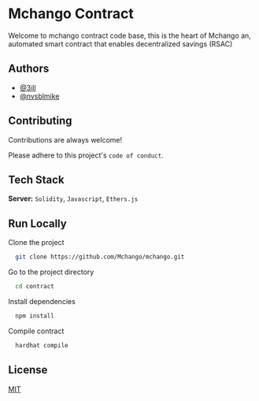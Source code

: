 # Mchango Contract

Welcome to mchango contract code base, this is the heart of Mchango an, automated smart contract that enables decentralized savings (RSAC)

## Authors

- [@3ill](https://www.github.com/3ill)
- [@nvsblmike](https://www.github.com/nvsblmike)

## Contributing

Contributions are always welcome!

Please adhere to this project's `code of conduct`.

## Tech Stack

**Server:** `Solidity`, `Javascript`, `Ethers.js`

## Run Locally

Clone the project

```bash
  git clone https://github.com/Mchango/mchango.git
```

Go to the project directory

```bash
  cd contract
```

Install dependencies

```bash
  npm install
```

Compile contract

```bash
  hardhat compile
```

## License

[MIT](https://choosealicense.com/licenses/mit/)
